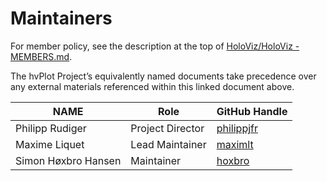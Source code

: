 # Maintainers


For member policy, see the description at the top of [HoloViz/HoloViz - MEMBERS.md](https://github.com/holoviz/holoviz/blob/hvplot-gov/doc/governance/project-docs/MEMBERS.md).


The hvPlot Project’s equivalently named documents take precedence over any external materials referenced within this linked document above.


| **NAME** | **Role** | **GitHub Handle** |
| --- | --- | --- |
| Philipp Rudiger | Project Director | [philippjfr](https://github.com/philippjfr) |
| Maxime Liquet | Lead Maintainer | [maximlt](https://github.com/maximlt) |
| Simon Høxbro Hansen | Maintainer | [hoxbro](https://github.com/hoxbro) |
